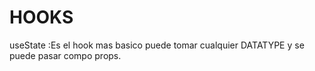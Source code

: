 # HOOKS

useState
:Es el hook mas basico puede tomar cualquier DATATYPE y se puede pasar compo props.
